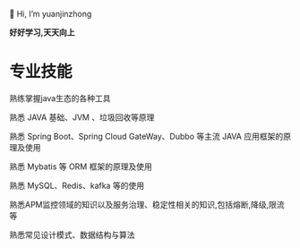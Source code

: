 👋 Hi, I’m yuanjinzhong

**好好学习,天天向上**


# 专业技能
熟练掌握java生态的各种工具

熟悉 JAVA 基础、JVM 、垃圾回收等原理

熟悉 Spring Boot、Spring Cloud GateWay、Dubbo 等主流 JAVA 应用框架的原理及使用

熟悉 Mybatis 等 ORM 框架的原理及使用

熟悉 MySQL、Redis、kafka 等的使用

熟悉APM监控领域的知识以及服务治理、稳定性相关的知识,包括熔断,降级,限流 等

熟悉常见设计模式、数据结构与算法


<!---
yuanjinzhong/yuanjinzhong is a ✨ special ✨ repository because its `README.md` (this file) appears on your GitHub profile.
You can click the Preview link to take a look at your changes.
--->
